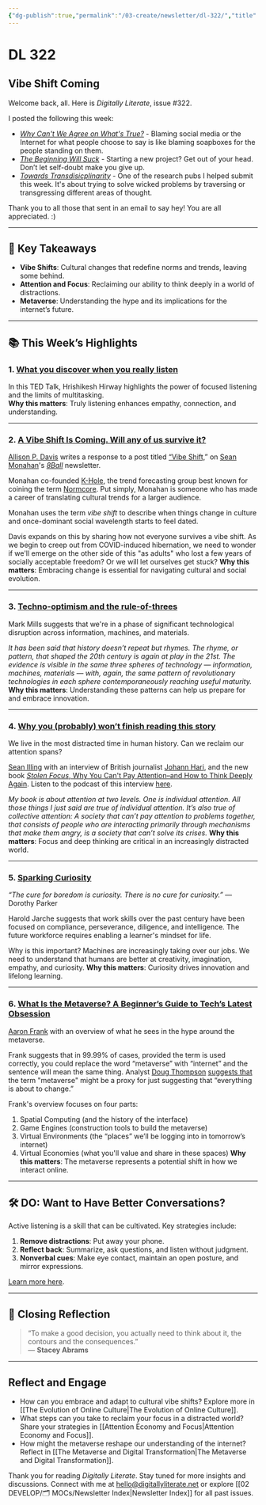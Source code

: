 ```yaml
---
{"dg-publish":true,"permalink":"/03-create/newsletter/dl-322/","title":"Vibe Shift Coming","tags":["disinformation","education","futures","identity","misinformation","privacy","security","social-media"],"created":"2022-02-19","updated":"2022-02-19"}
---
```



# DL 322

## Vibe Shift Coming

Welcome back, all. Here is _Digitally Literate_, issue #322.

I posted the following this week:

- _[Why Can't We Agree on What's True?](https://wiobyrne.com/why-cant-we-agree-on-whats-true/)_ - Blaming social media or the Internet for what people choose to say is like blaming soapboxes for the people standing on them.
- [_The Beginning Will Suck_](https://wiobyrne.com/the-beginning-will-suck/) - Starting a new project? Get out of your head. Don’t let self-doubt make you give up.
- [_Towards Transdisicplinarity_](https://docs.google.com/document/d/1IN65TBvZU_VltL5z50nlNh8BW-S5zAW4pWbTZ2FZBYQ/edit#) - One of the research pubs I helped submit this week. It's about trying to solve wicked problems by traversing or transgressing different areas of thought.

Thank you to all those that sent in an email to say hey! You are all appreciated. :)

---

## 🔖 Key Takeaways

- **Vibe Shifts**: Cultural changes that redefine norms and trends, leaving some behind.  
- **Attention and Focus**: Reclaiming our ability to think deeply in a world of distractions.  
- **Metaverse**: Understanding the hype and its implications for the internet’s future.  

---

## 📚 This Week’s Highlights

### 1. **[What you discover when you really listen](https://www.youtube.com/watch?v=PlPena9gobI)**  
In this TED Talk, Hrishikesh Hirway highlights the power of focused listening and the limits of multitasking.  
**Why this matters**: Truly listening enhances empathy, connection, and understanding.

---

### 2. **[A Vibe Shift Is Coming. Will any of us survive it?](https://www.thecut.com/2022/02/a-vibe-shift-is-coming.html)**  
[Allison P. Davis](https://twitter.com/allisonpdavis) writes a response to a post titled [“Vibe Shift,](https://www.8ball.report/p/vibe-shift?utm_source=url)” on [Sean Monahan](https://twitter.com/8ball_sean)'s [_8Ball_](https://www.8ball.report/?r=zifuc) newsletter. 

Monahan co-founded [K-Hole](https://en.wikipedia.org/wiki/K-HOLE_\(trend_forecasting_group\)), the trend forecasting group best known for coining the term [Normcore](https://en.wikipedia.org/wiki/Normcore). Put simply, Monahan is someone who has made a career of translating cultural trends for a larger audience.

Monahan uses the term _vibe shift_ to describe when things change in culture and once-dominant social wavelength starts to feel dated.

Davis expands on this by sharing how not everyone survives a vibe shift. As we begin to creep out from COVID-induced hibernation, we need to wonder if we'll emerge on the other side of this "as adults" who lost a few years of socially acceptable freedom? Or we will let ourselves get stuck?
**Why this matters**: Embracing change is essential for navigating cultural and social evolution.

---

### 3. **[Techno-optimism and the rule-of-threes](https://bigthink.com/the-future/mass-flourishing-mark-mills/)**  
Mark Mills suggests that we're in a phase of significant technological disruption across information, machines, and materials.  

_It has been said that history doesn’t repeat but rhymes. The rhyme, or pattern, that shaped the 20th century is again at play in the 21st. The evidence is visible in the same three spheres of technology — information, machines, materials — with, again, the same pattern of revolutionary technologies in each sphere contemporaneously reaching useful maturity._
**Why this matters**: Understanding these patterns can help us prepare for and embrace innovation.

---

### 4. **[Why you (probably) won’t finish reading this story](https://www.vox.com/vox-conversations-podcast/2022-02-08/22910773/vox-conversations-johann-hari-stolen-focus)**  
We live in the most distracted time in human history. Can we reclaim our attention spans?

[Sean Illing](https://seanilling.wordpress.com/) with an interview of British journalist [Johann Hari](https://johannhari.com/), and the new book [_Stolen Focus_, Why You Can't Pay Attention–and How to Think Deeply Again](https://www.goodreads.com/en/book/show/57933306-stolen-focus). Listen to the podcast of this interview [here](https://podcasts.apple.com/us/podcast/why-we-cant-pay-attention-anymore/id1081584611?i=1000550312218).

_My book is about attention at two levels. One is individual attention. All those things I just said are true of individual attention. It’s also true of collective attention: A society that can’t pay attention to problems together, that consists of people who are interacting primarily through mechanisms that make them angry, is a society that can’t solve its crises._
**Why this matters**: Focus and deep thinking are critical in an increasingly distracted world.

---

### 5. **[Sparking Curiosity](https://jarche.com/2022/01/sparking-curiosity/)**  
_“The cure for boredom is curiosity. There is no cure for curiosity.”_ —Dorothy Parker

Harold Jarche suggests that work skills over the past century have been focused on compliance, perseverance, diligence, and intelligence. The future workforce requires enabling a learner's mindset for life.

Why is this important? Machines are increasingly taking over our jobs. We need to understand that humans are better at creativity, imagination, empathy, and curiosity.
**Why this matters**: Curiosity drives innovation and lifelong learning.

---

### 6. **[What Is the Metaverse? A Beginner’s Guide to Tech’s Latest Obsession](https://singularityhub.com/2022-02-13/what-is-the-metaverse-a-beginners-guide-to-techs-latest-obsession/)**  
[Aaron Frank](https://twitter.com/aarondfrank) with an overview of what he sees in the hype around the metaverse.

Frank suggests that in 99.99% of cases, provided the term is used correctly, you could replace the word “metaverse” with “internet” and the sentence will mean the same thing. Analyst [Doug Thompson](https://twitter.com/Dusanwriter) [suggests that](https://spatialreality.io/doug-thompson-a-beginners-guide-to-the-metaverse-and-why-it-matters-to-enterprise/) the term "metaverse" might be a proxy for just suggesting that “everything is about to change.”

Frank's overview focuses on four parts:

1. Spatial Computing (and the history of the interface)
2. Game Engines (construction tools to build the metaverse)
3. Virtual Environments (the “places” we’ll be logging into in tomorrow’s internet)
4. Virtual Economies (what you'll value and share in these spaces)
**Why this matters**: The metaverse represents a potential shift in how we interact online.

---

## 🛠️ DO: Want to Have Better Conversations?

Active listening is a skill that can be cultivated. Key strategies include:  

1. **Remove distractions**: Put away your phone.  
2. **Reflect back**: Summarize, ask questions, and listen without judgment.  
3. **Nonverbal cues**: Make eye contact, maintain an open posture, and mirror expressions.  

[Learn more here](https://ideas.ted.com/how-to-be-a-better-listener/).

---

## 🌟 Closing Reflection

> “To make a good decision, you actually need to think about it, the contours and the consequences.”  
> — **Stacey Abrams**

---

## Reflect and Engage

- How can you embrace and adapt to cultural vibe shifts? Explore more in [[The Evolution of Online Culture\|The Evolution of Online Culture]].  
- What steps can you take to reclaim your focus in a distracted world? Share your strategies in [[Attention Economy and Focus\|Attention Economy and Focus]].  
- How might the metaverse reshape our understanding of the internet? Reflect in [[The Metaverse and Digital Transformation\|The Metaverse and Digital Transformation]].  

Thank you for reading _Digitally Literate_. Stay tuned for more insights and discussions. Connect with me at [hello@digitallyliterate.net](mailto:hello@digitallyliterate.net) or explore [[02 DEVELOP/🗂️ MOCs/Newsletter Index\|Newsletter Index]] for all past issues.

